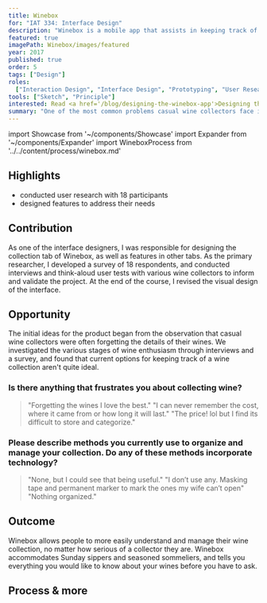 ```yaml
---
title: Winebox
for: "IAT 334: Interface Design"
description: "Winebox is a mobile app that assists in keeping track of a personal wine collection."
featured: true
imagePath: Winebox/images/featured
year: 2017
published: true
order: 5
tags: ["Design"]
roles:
  ["Interaction Design", "Interface Design", "Prototyping", "User Research"]
tools: ["Sketch", "Principle"]
interested: Read <a href='/blog/designing-the-winebox-app'>Designing the Winebox app</a>
summary: "One of the most common problems casual wine collectors face is keeping track of their favourite wines and wineries. Since many collectors are only moderately interested, many aren't invested enough to spend time on organization, but later forget the details of wines they enjoyed. After observing these problems across several adult couples, we decided to design a digital solution during an interface design course at SFU."
---
```


import Showcase from '~/components/Showcase'
import Expander from '~/components/Expander'
import WineboxProcess from '../../content/process/winebox.md'

## Highlights

- conducted user research with 18 participants
- designed features to address their needs

## Contribution

As one of the interface designers, I was responsible for designing the collection tab of Winebox, as well as features in other tabs. As the primary researcher, I developed a survey of 18 respondents, and conducted interviews and think-aloud user tests with various wine collectors to inform and validate the project. At the end of the course, I revised the visual design of the interface.

## Opportunity

The initial ideas for the product began from the observation that casual wine collectors were often forgetting the details of their wines. We investigated the various stages of wine enthusiasm through interviews and a survey, and found that current options for keeping track of a wine collection aren't quite ideal.

### Is there anything that frustrates you about collecting wine?

> "Forgetting the wines I love the best."
> "I can never remember the cost, where it came from or how long it will last."
> "The price! lol but I find its difficult to store and categorize."

### Please describe methods you currently use to organize and manage your collection. Do any of these methods incorporate technology?

> "None, but I could see that being useful."
> "I don’t use any. Masking tape and permanent marker to mark the ones my wife can’t open"
> "Nothing organized."

## Outcome

Winebox allows people to more easily understand and manage their wine collection, no matter how serious of a collector they are. Winebox accommodates Sunday sippers and seasoned sommeliers, and tells you everything you would like to know about your wines before you have to ask.

<Showcase
  path="Winebox/videos/collection"
  type="video"
  source="cloudinary"
  orientation="media-left"
  content="The collection screen gives an overview of the collection at a glance, and organizes wines into smart categories"
/>

<Showcase
  path="Winebox/videos/add_wine"
  type="video"
  source="cloudinary"
  orientation="media-right"
  content="Wines can be added by scanning a barcode, or manually entering information"
/>

<Showcase
  path="Winebox/videos/share"
  type="video"
  source="cloudinary"
  orientation="media-left"
  content="History items can be shared with friends to recommend a great bottle"
/>

## Process & more

<Expander>
  <WineboxProcess />
</Expander>